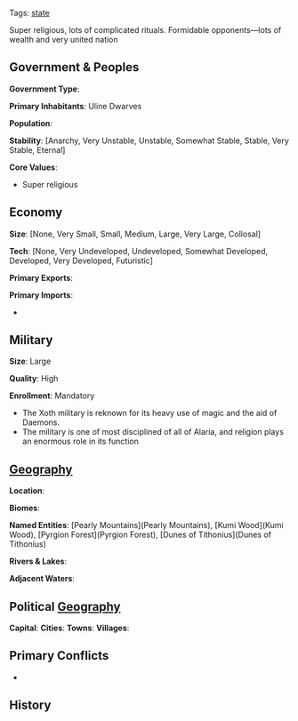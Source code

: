 Tags: [state](States)

Super religious, lots of complicated rituals. Formidable opponents—lots of wealth and very united nation

## Government & Peoples

**Government Type**:

**Primary Inhabitants**: Uline Dwarves

**Population**: 

**Stability**: [Anarchy, Very Unstable, Unstable, Somewhat Stable, Stable, Very Stable, Eternal] 

**Core Values**: 

- Super religious


## Economy

**Size**: [None, Very Small, Small, Medium, Large, Very Large, Collosal]

**Tech**: [None, Very Undeveloped, Undeveloped, Somewhat Developed, Developed, Very Developed, Futuristic] 

**Primary Exports**: 

**Primary Imports**: 

- 


## Military

**Size**: Large

**Quality**: High

**Enrollment**: Mandatory

- The Xoth military is reknown for its heavy use of magic and the aid of Daemons.
- The military is one of most disciplined of all of Alaria, and religion plays an enormous role in its function


## [Geography](Geography)

**Location**: 

**Biomes**: 

**Named Entities**: [Pearly Mountains](Pearly Mountains), [Kumi Wood](Kumi Wood), [Pyrgion Forest](Pyrgion Forest), [Dunes of Tithonius](Dunes of Tithonius)

**Rivers & Lakes**: 

**Adjacent Waters**: 


## Political [Geography](Geography)

**Capital**: 
**Cities**: 
**Towns**: 
**Villages**: 


## Primary Conflicts

- 


## History

